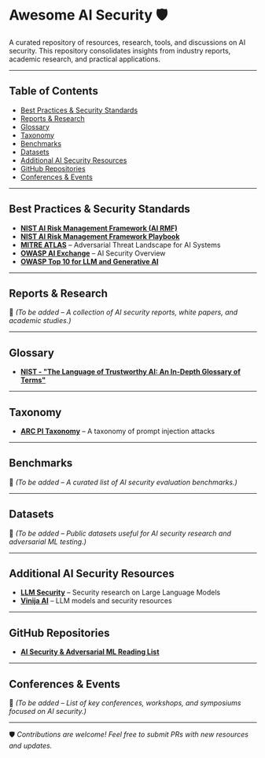 # Awesome AI Security 🛡️  

A curated repository of resources, research, tools, and discussions on AI security. This repository consolidates insights from industry reports, academic research, and practical applications.  

---

## Table of Contents  

- [Best Practices & Security Standards](#best-practices--security-standards)  
- [Reports & Research](#reports--research)  
- [Glossary](#glossary)  
- [Taxonomy](#taxonomy)  
- [Benchmarks](#benchmarks)  
- [Datasets](#datasets)  
- [Additional AI Security Resources](#additional-ai-security-resources)  
- [GitHub Repositories](#github-repositories)  
- [Conferences & Events](#conferences--events)  

---

## Best Practices & Security Standards  

- **[NIST AI Risk Management Framework (AI RMF)](https://nvlpubs.nist.gov/nistpubs/ai/NIST.AI.100-1.pdf)**  
- **[NIST AI Risk Management Framework Playbook](https://airc.nist.gov/airmf-resources/playbook/)**  
- **[MITRE ATLAS](http://atlas.mitre.org)** – Adversarial Threat Landscape for AI Systems  
- **[OWASP AI Exchange](https://owaspai.org/docs/ai_security_overview/)** – AI Security Overview  
- **[OWASP Top 10 for LLM and Generative AI](https://owasp.org/www-project-top-10-for-large-language-model-applications/)**  

---

## Reports & Research  

📌 *(To be added – A collection of AI security reports, white papers, and academic studies.)*  

---

## Glossary  

- **[NIST - "The Language of Trustworthy AI: An In-Depth Glossary of Terms"](https://airc.nist.gov/glossary/)**  

---

## Taxonomy  

- **[ARC PI Taxonomy](https://github.com/Arcanum-Sec/arc_pi_taxonomy)** – A taxonomy of prompt injection attacks  

---

## Benchmarks  

📌 *(To be added – A curated list of AI security evaluation benchmarks.)*  

---

## Datasets  

📌 *(To be added – Public datasets useful for AI security research and adversarial ML testing.)*  

---

## Additional AI Security Resources  

- **[LLM Security](http://llmsecurity.net)** – Security research on Large Language Models  
- **[Vinija AI](http://vinija.ai/models/LLM/)** – LLM models and security resources  

---

## GitHub Repositories  

- **[AI Security & Adversarial ML Reading List](https://github.com/AI-secure/awesome-adversarial-machine-learning)**  

---

## Conferences & Events  

📌 *(To be added – List of key conferences, workshops, and symposiums focused on AI security.)*  

---

🛡️ *Contributions are welcome! Feel free to submit PRs with new resources and updates.*  
